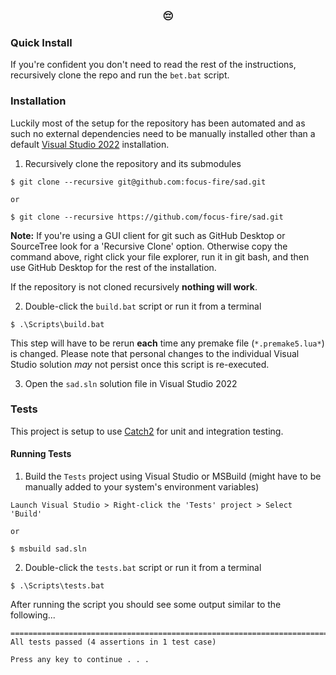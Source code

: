 <h3 align="center">😔</h3> 

### Quick Install
If you're confident you don't need to read the rest of the instructions, recursively clone the repo and run the `bet.bat` script.

### Installation
Luckily most of the setup for the repository has been automated and as such no external dependencies need to be manually installed other than a default [Visual Studio 2022](https://visualstudio.microsoft.com/vs/) installation.

1. Recursively clone the repository and its submodules

```
$ git clone --recursive git@github.com:focus-fire/sad.git

or

$ git clone --recursive https://github.com/focus-fire/sad.git
```

**Note:** If you're using a GUI client for git such as GitHub Desktop or SourceTree look for a 'Recursive Clone' option. Otherwise copy the command above, right click your file explorer, run it in git bash, and then use GitHub Desktop for the rest of the installation. 

If the repository is not cloned recursively **nothing will work**.

2. Double-click the `build.bat` script or run it from a terminal

```
$ .\Scripts\build.bat
```

This step will have to be rerun **each** time any premake file (`*.premake5.lua*`) is changed. Please note that personal changes to the individual Visual Studio solution *may* not persist once this script is re-executed.  

3. Open the `sad.sln` solution file in Visual Studio 2022

### Tests
This project is setup to use [Catch2](https://github.com/catchorg/Catch2) for unit and integration testing. 

#### Running Tests

1. Build the `Tests` project using Visual Studio or MSBuild (might have to be manually added to your system's environment variables)

```
Launch Visual Studio > Right-click the 'Tests' project > Select 'Build'

or

$ msbuild sad.sln
```

2. Double-click the `tests.bat` script or run it from a terminal

```
$ .\Scripts\tests.bat
```

After running the script you should see some output similar to the following...

```
===============================================================================
All tests passed (4 assertions in 1 test case)

Press any key to continue . . .
```
